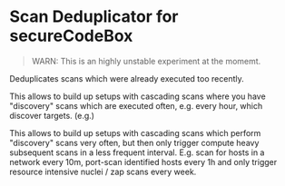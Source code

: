 # Scan Deduplicator for secureCodeBox 

> WARN: This is an highly unstable experiment at the momemt.

Deduplicates scans which were already executed too recently.

This allows to build up setups with cascading scans where you have "discovery" scans which are executed often, e.g. every hour, which discover targets. (e.g.)


This allows to build up setups with cascading scans which perform "discovery" scans very often, but then only trigger compute heavy subsequent scans in a less frequent interval. E.g. scan for hosts in a network every 10m, port-scan identified hosts every 1h and only trigger resource intensive nuclei / zap scans every week.